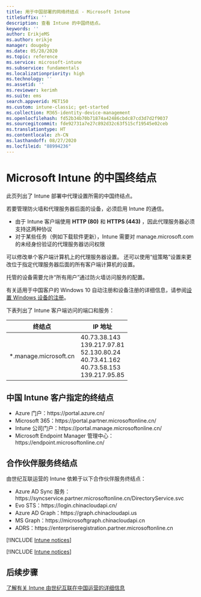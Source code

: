 ```yaml
---
title: 用于中国部署的网络终结点 - Microsoft Intune
titleSuffix: ''
description: 查看 Intune 的中国终结点。
keywords: ''
author: ErikjeMS
ms.author: erikje
manager: dougeby
ms.date: 05/28/2020
ms.topic: reference
ms.service: microsoft-intune
ms.subservice: fundamentals
ms.localizationpriority: high
ms.technology: ''
ms.assetid: ''
ms.reviewer: kerimh
ms.suite: ems
search.appverid: MET150
ms.custom: intune-classic; get-started
ms.collection: M365-identity-device-management
ms.openlocfilehash: fd52b34b70b71874a42486cbdc87cd3d7d2f9037
ms.sourcegitcommit: fde92731a7e27c892d32c63f515cf19545e02ceb
ms.translationtype: HT
ms.contentlocale: zh-CN
ms.lasthandoff: 08/27/2020
ms.locfileid: "88994236"
---
```

# <a name="china-endpoints-for-microsoft-intune"></a>Microsoft Intune 的中国终结点

此页列出了 Intune 部署中代理设置所需的中国终结点。

若要管理防火墙和代理服务器后面的设备，必须启用 Intune 的通信。

- 由于 Intune 客户端使用 **HTTP (80)** 和 **HTTPS (443)** ，因此代理服务器必须支持这两种协议
- 对于某些任务（例如下载软件更新），Intune 需要对 manage.microsoft.com 的未经身份验证的代理服务器访问权限

可以修改单个客户端计算机上的代理服务器设置。 还可以使用“组策略”设置来更改位于指定代理服务器后面的所有客户端计算机的设置。

托管的设备需要允许“所有用户”通过防火墙访问服务的配置。

有关适用于中国客户的 Windows 10 自动注册和设备注册的详细信息，请参阅[设置 Windows 设备的注册](../enrollment/windows-enroll.md#windows-10-auto-enrollment-and-device-registration)。

下表列出了 Intune 客户端访问的端口和服务：

|终结点|**IP 地址**|
|---------------------|-----------|
|*.manage.microsoft.cn | 40.73.38.143<br>139.217.97.81<br>52.130.80.24<br>40.73.41.162<br>40.73.58.153<br>139.217.95.85 |


## <a name="intune-customer-designated-endpoints-in-china"></a>中国 Intune 客户指定的终结点
- Azure 门户：https:\//portal.azure.cn/
- Microsoft 365：https:\//portal.partner.microsoftonline.cn/
- Intune 公司门户：https:\//portal.manage.microsoftonline.cn/
- Microsoft Endpoint Manager 管理中心：https:\//endpoint.microsoftonline.cn/


## <a name="partner-service-endpoints"></a>合作伙伴服务终结点

由世纪互联运营的 Intune 依赖于以下合作伙伴服务终结点：
- Azure AD Sync 服务：https:\//syncservice.partner.microsoftonline.cn/DirectoryService.svc
- Evo STS：https:\//login.chinacloudapi.cn/
- Azure AD Graph：https:\//graph.chinacloudapi.us
- MS Graph：https:\//microsoftgraph.chinacloudapi.cn
- ADRS：https:\//enterpriseregistration.partner.microsoftonline.cn

[!INCLUDE [Intune notices](../includes/windows-push-notification-services.md)]

[!INCLUDE [Intune notices](../includes/apple-device-network-information.md)]

## <a name="next-steps"></a>后续步骤
[了解有关 Intune 由世纪互联在中国运营的详细信息](china.md)

